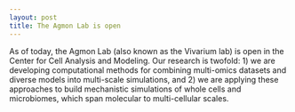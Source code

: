 ```yaml
---
layout: post
title: The Agmon Lab is open
---
```


As of today, the Agmon Lab (also known as the Vivarium lab) is open in the Center for Cell Analysis and Modeling.
Our research is twofold: 1) we are developing computational methods for combining multi-omics datasets and diverse 
models into multi-scale simulations, and 2) we are applying these approaches to build mechanistic simulations of 
whole cells and microbiomes, which span molecular to multi-cellular scales.